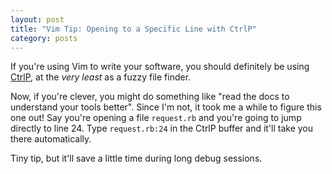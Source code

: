 ```yaml
---
layout: post
title: "Vim Tip: Opening to a Specific Line with CtrlP"
category: posts
---
```


If you're using Vim to write your software, you should definitely be using
[CtrlP](http://kien.github.io/ctrlp.vim/), at the *very least* as a fuzzy file
finder.

Now, if you're clever, you might do something like "read the docs to understand
your tools better".  Since I'm not, it took me a while to figure this one out! Say
you're opening a file `request.rb` and you're going to jump directly to line 24.
Type `request.rb:24` in the CtrlP buffer and it'll take you there automatically.

Tiny tip, but it'll save a little time during long debug sessions.
